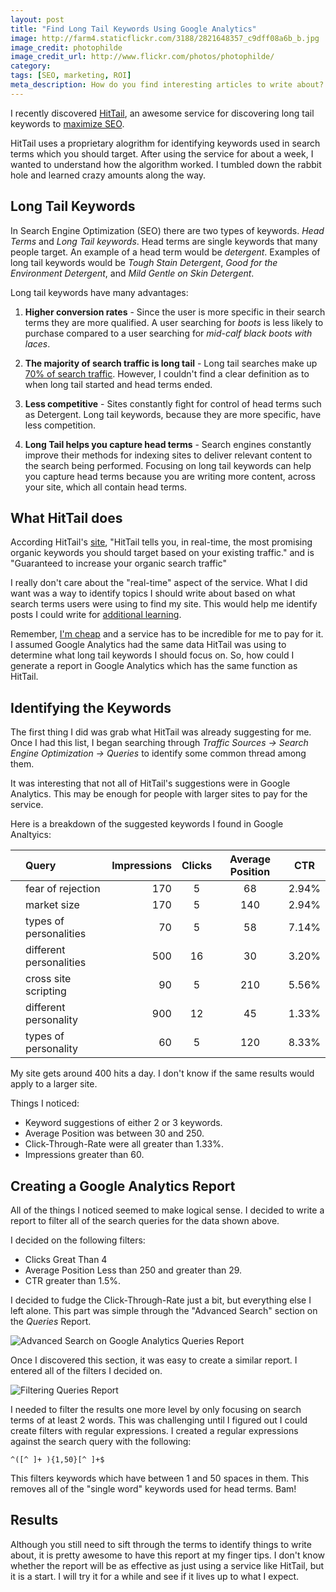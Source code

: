 ```yaml
---
layout: post
title: "Find Long Tail Keywords Using Google Analytics"
image: http://farm4.staticflickr.com/3188/2821648357_c9dff08a6b_b.jpg
image_credit: photophilde
image_credit_url: http://www.flickr.com/photos/photophilde/
category: 
tags: [SEO, marketing, ROI]
meta_description: How do you find interesting articles to write about? You can use long tail keywords that you already have to generate more traffic from them.
---
```

I recently discovered [HitTail](http://www.hittail.com), an awesome service for discovering long tail keywords to [maximize SEO][1].

[1]: /2012/10/seo-layout-and-site-tips/

HitTail uses a proprietary alogrithm for identifying keywords used in search terms which you should target. After using the service for about a week, I wanted to understand how the algorithm worked. I tumbled down the rabbit hole and learned crazy amounts along the way.

## Long Tail Keywords

In Search Engine Optimization (SEO) there are two types of keywords. _Head Terms_ and _Long Tail keywords_. Head terms are single keywords that many people target. An example of a head term would be _detergent_. Examples of long tail keywords would be _Tough Stain Detergent_, _Good for the Environment Detergent_, and _Mild Gentle on Skin Detergent_.

Long tail keywords have many advantages:

1. __Higher conversion rates__ - Since the user is more specific in their search terms they are more qualified. A user searching for _boots_ is less likely to purchase compared to a user searching for _mid-calf black boots with laces_.

2. __The majority of search traffic is long tail__ - Long tail searches make up [70% of search traffic](http://www.seomoz.org/beginners-guide-to-seo/keyword-research). However, I couldn't find a clear definition as to when long tail started and head terms ended.

3. __Less competitive__ - Sites constantly fight for control of head terms such as Detergent. Long tail keywords, because they are more specific, have less competition.

4. __Long Tail helps you capture head terms__ - Search engines constantly improve their methods for indexing sites to deliver relevant content to the search being performed. Focusing on long tail keywords can help you capture head terms because you are writing more content, across your site, which all contain head terms.
 
## What HitTail does
According HitTail's [site](http://www.hittail.com/why.asp), "HitTail tells you, in real-time, the most promising organic keywords you should target based on your existing traffic." and is "Guaranteed to increase your organic search traffic"

I really don't care about the "real-time" aspect of the service. What I did want was a way to identify topics I should write about based on what search terms users were using to find my site. This would help me identify posts I could write for [additional learning](/2012/06/challenge-yourself-always-learn/).

Remember, [I'm cheap](/2012/10/im-cheap-products-i-pay-for-have-to-be-awesome/) and a service has to be incredible for me to pay for it. I assumed Google Analytics had the same data HitTail was using to determine what long tail keywords I should focus on. So, how could I generate a report in Google Analytics which has the same function as HitTail.

## Identifying the Keywords

The first thing I did was grab what HitTail was already suggesting for me. Once I had this list, I began searching through _Traffic Sources -> Search Engine Optimization -> Queries_ to identify some common thread among them.

It was interesting that not all of HitTail's suggestions were in Google Analytics. This may be enough for people with larger sites to pay for the service. 

Here is a breakdown of the suggested keywords I found in Google Analtyics:

<table class="table">
<thead>
<tr>
<th></th>
<th align="left"> Query </th>
<th align="right"> Impressions </th>
<th align="center"> Clicks </th>
<th align="center"> Average Position </th>
<th align="center"> CTR </th>
</tr>
</thead>
<tbody>
<tr>
<td></td>
<td align="left"> fear of rejection       </td>
<td align="right"> 170 </td>
<td align="center">  5  </td>
<td align="center"> 68  </td>
<td align="center"> 2.94% </td>
</tr>
<tr>
<td></td>
<td align="left"> market size             </td>
<td align="right"> 170 </td>
<td align="center">  5  </td>
<td align="center"> 140 </td>
<td align="center"> 2.94% </td>
</tr>
<tr>
<td></td>
<td align="left"> types of personalities  </td>
<td align="right"> 70  </td>
<td align="center">  5  </td>
<td align="center"> 58  </td>
<td align="center"> 7.14% </td>
</tr>
<tr>
<td></td>
<td align="left"> different personalities </td>
<td align="right"> 500 </td>
<td align="center">  16 </td>
<td align="center"> 30  </td>
<td align="center"> 3.20% </td>
</tr>
<tr>
<td></td>
<td align="left"> cross site scripting    </td>
<td align="right"> 90  </td>
<td align="center">  5  </td>
<td align="center"> 210 </td>
<td align="center"> 5.56% </td>
</tr>
<tr>
<td></td>
<td align="left"> different personality   </td>
<td align="right"> 900 </td>
<td align="center">  12 </td>
<td align="center"> 45  </td>
<td align="center"> 1.33% </td>
</tr>
<tr>
<td></td>
<td align="left"> types of personality    </td>
<td align="right"> 60  </td>
<td align="center">  5  </td>
<td align="center"> 120 </td>
<td align="center"> 8.33% </td>
</tr>
</tbody>
</table>



My site gets around 400 hits a day. I don't know if the same results would apply to a larger site.

Things I noticed:

* Keyword suggestions of either 2 or 3 keywords.
* Average Position was between 30 and 250.
* Click-Through-Rate were all greater than 1.33%.
* Impressions greater than 60.

## Creating a Google Analytics Report
All of the things I noticed seemed to make logical sense. I decided to write a report to filter all of the search queries for the data shown above.

I decided on the following filters:

* Clicks Great Than 4
* Average Position Less than 250 and greater than 29.
* CTR greater than 1.5%.

I decided to fudge the Click-Through-Rate just a bit, but everything else I left alone. This part was simple through the "Advanced Search" section on the _Queries_ Report.

![Advanced Search on Google Analytics Queries Report](http://f.cl.ly/items/3W053Y3N2B1W1v2K302p/AdvancedFilter.png)

Once I discovered this section, it was easy to create a similar report. I entered all of the filters I decided on.

![Filtering Queries Report](http://f.cl.ly/items/0a1p0x3Q1R2G1Z072j00/Screen%20shot%202012-10-22%20at%202.01.07%20PM.png)

I needed to filter the results one more level by only focusing on search terms of at least 2 words. This was challenging until I figured out I could create filters with regular expressions. I created a regular expressions against the search query with the following:

	^([^ ]+ ){1,50}[^ ]+$

This filters keywords which have between 1 and 50 spaces in them. This removes all of the "single word" keywords used for head terms. Bam!

## Results

Although you still need to sift through the terms to identify things to write about, it is pretty awesome to have this report at my finger tips. I don't know whether the report will be as effective as just using a service like HitTail, but it is a start. I will try it for a while and see if it lives up to what I expect.